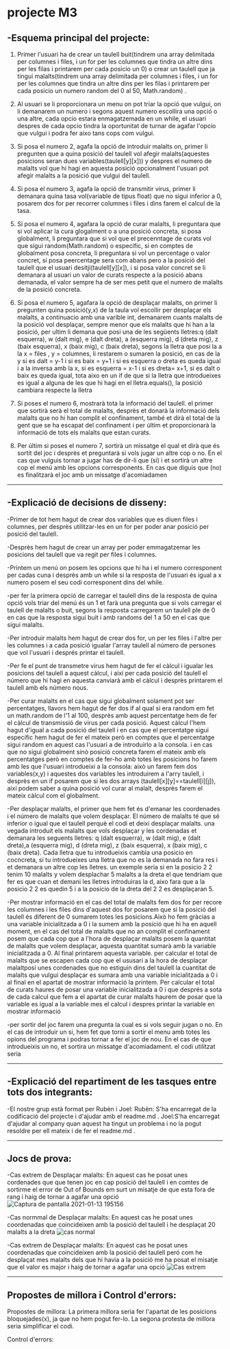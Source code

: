 # projecte M3


-Esquema principal del projecte:
-

  1. Primer l'usuari ha de crear un taulell buit(tindrem una array delimitada per columnes i files, i un for per les columnes que tindra un altre dins per les filas i printarem per cada posicio un 0) o crear un taulell que ja tingui malalts(tindrem una array delimitada per columnes i files, i un for per les columnes que tindra un altre dins per les filas i printarem per cada posicio un numero random del 0 al 50, Math.random) .
  
  2. Al usuari se li proporcionara un menu on pot triar la opció que vulgui, on li demanarem un numero i segons aquest numero escollira una opció o una altre, cada opcio estara enmagatzemada en un while, el usuari despres de cada opcio tindra la oportunitat de turnar de agafar l'opcio que vulgui i podra fer aixo tans cops com vulgui.
  
  3. Si posa el numero 2, agafa la opció de introduir malalts on, primer li pregunten que a quina posició del taulell vol afegir malalts(aquestes posicions seran dues variables(taulell[y][x])) y despres el numero de malalts vol que hi hagi en aquesta posició opcionalment l'usuari pot afegir malalts a la posició que vulgui del taulell.
  
  4. Si posa el numero 3, agafa la opció de transmitir  virus, primer li demanara quina tasa vol(variable de tipus float) que no sigui inferior a 0, posarem dos for per recorrer columnes i files i dins farem el calcul de la tasa.
  
  5. Si posa el numero 4, agafara la opció de curar malalts, li preguntara que si vol aplicar la cura glogalment o a una posició concreta, si posa globalment, li preguntara que si vol que el precenntage de curats vol que sigui random(Math.random) o especific, si en comptes de globalment posa concreta, li preguntara si vol un percentage o valor concret, si posa peercentage sera com abans pero a la posició del taulell que el usuari desitji(taulell[y][x]), i si posa valor concret se li demanara al usuari un valor de curats respecte a la posició abans demanada, el valor sempre ha de ser mes petit que el numero de malalts de la posició concreta.
  
  6. Si posa el numero 5, agafara la opció de desplaçar malalts, on primer li pregunten quina posició(y,x) de la taula vol escollir per desplaçar els malalts, a continuacio amb una varible int, demanarem cuants malalts de la posició vol desplaçar, sempre menor que els malalts que hi han a la posició, per ultim li demana que posi una de les següents lletres:q (dalt esquerra), w (dalt mig), e (dalt dreta), a (esquerra mig), d (dreta mig), z (baix esquerra), x (baix mig), c (baix dreta), segons la lletra que posi la a la 
  x = files , y = columnes, li restarem o sumaren la posició, en cas de la y si es dalt = y-1 i si es baix = y+1 i si es esquerra o dreta es queda igual i a la inversa amb la x,
  si es esquerra = x-1 i si es dreta= x+1, si es dalt o baix es queda igual, tota aixo en un if de que si la lletra que introdueixes es igual a alguna de les que hi hagi en el lletra.equals(), la posició cambiara respecte la lletra
  
7. Si poses el numero 6, mostrarà tota la informació del taulell. el primer que sortirà serà el total de malalts, desprès et donarà la informació dels malalts que no hi han complit el confinament, també et dirà el total de la gent que se ha escapat del confinament i per últim et proporcionarà la informació de tots els malalts que estan curats.

8. Per últim si poses el numero 7, sortirà un missatge el qual et dirà que és sortit del joc i desprès et preguntarà si vols jugar un altre cop o no. En el cas que vulguis tornar a jugar has de dir-li que (si) i et sortirà un altre cop el menú amb les opcions corresponents. En cas que diguis que (no) es finalitzarà el joc amb un missatge d'acomiadamen
----------------------------------------------------------------------------------------------------------------------------------------------------------------------
-Explicació de decisions de disseny:
-

  -Primer de tot hem hagut de crear dos variables que es diuen files i columnes, per desprès utilitzar-les en un for per poder anar posició per posició del taulell.
  
  -Desprès hem hagut de crear un array per poder emmagatzemar les posicions del taulell que va regit per files i columnes.

  -Printem un menú on posem les opcions que hi ha i el numero corresponent per cadas cuna i desprès amb un while si la resposta de l'usuari és igual a x numero posem el seu codi corresponent dins del while.

-per fer la primera opció de carregar el taulell dins de la resposta de quina opció vols triar del menú és un 1 et farà una pregunta que si vols carregar el taulell de malalts o buit, segons la resposta carregarem un taulell ple de 0 en cas que la resposta sigui buit i amb randoms del 1 a 50 en el cas que sigui malalts.
  
  -Per introduir malalts hem hagut de crear dos for, un per les files i l'altre per les columnes i a cada posició igualar l'array taulell al número de persones que vol           l'usuari i després printar el taulell.
  
  -Per fe el punt de transmetre virus hem hagut de fer el càlcul i igualar les posicions del taulell a aquest càlcul, i així per cada posició del taulell el número que hi         hagi en aquesta canviarà amb el càlcul i desprès printarem el taulell amb els número nous.
  
  -Per curar malalts en el cas que sigui globalment solament pot ser percentatges, llavors hem hagut de fer dos if al qual si era random em fet un math.random de l'1 al 100,
    desprès amb aquest percentatge hem de fer el càlcul de transmissió de virus per cada posició. Aquest càlcul l'hem hagut d'igual a cada posició del taulell i en cas que el      percentatge sigui específic hem hagut de fer el mateix però en comptes que el percentatge sigui random en aquest cas l'usuari a de introduirlo a la consola. i en cas que      no sigui  globalment sinó posició concreta farem el mateix amb els percentatges però en comptes de fer-ho amb totes les posicions ho farem amb les que l'usuari      introdueixi a la consola: això un farem fem dos variables(x,y) i aquestes dos variables les introduirem a l'arry taulell, i desprès en un if posarem que si les dos arrays
    (taulell[x][y]==taulell[i][j]), així podem saber a quina posició vol curar al malalt, desprès farem el mateix càlcul com el globalment.

-Per desplaçar malalts, el primer que hem fet és d'emanar les coordenades i el número de malalts que volem desplaçar. El número de malalts té que sé inferior o igual que el taulell perquè el codi et deixi desplaçar malalts. una vegada introduit els malalts que vols desplaçar y les cordenadas et demanara les seguents lletres: q (dalt esquerra), w (dalt mig), e (dalt dreta),a (esquerra mig), d (dreta mig), z (baix esquerra), x (baix mig), c (baix dreta). Cada lletra que tu introdueixis cambia una posicio en cocncreta, si tu introdueixes una lletra que no es la demanada no fara res i et demanara un altre cop les lletres. un exemple seria si en la posicio 2 2 tenim 10 malalts y volem desplachar 5 malalts a la dreta el que tendriam que fer es que cuan et demani les lletres introduiras la d, aixo fara que a la posicio 2 2 es quedin 5 i a la posicio de la dreta del 2 2 es desplaçaran 5.

-Per mostrar informació en el cas del total de malalts fem dos for per recore les columnes i les files dins d'aquest dos for posarem que si la posició del taulell és diferent de 0 sumarem totes les posicions.Això ho fem gràcias a una variable inicialitzada a 0 i la sumem amb la posició que hi ha en aquell moment, en el cas del total de malalts que no an complit el confinament posem que cada cop que a l'hora de desplaçar malalts posem la quantitat de malalts que volem desplaçar, aquesta quantitat sumarà amb la variable inicialitzada a 0. Al final printarem aquesta variable. per calcular el total de malalts que se escapen cada cop que el ususari a la hora de desplaçar malaltposi unes cordenades que no estiguin dins del taulell la cuantitat de malalts que vulgui desplaçar es sumara amb una variable inicialitzada a 0 i al final en el apartat de mostrar informació la printem. Per calcular el total de curats haures de posar una variable inicialitzada a 0 i que després  a sota de cada calcul que fem a el apartat de curar malalts haurem de posar que la variable es igual a la variable mes el calcul i despres printar la variable en mostrar informació

-per sortir del joc farem una pregunta la cual es si vols seguir jugan o no. En el cas de introduir un si, hem fet que torni a sortir el menu amb totes les opions del programa i podras tornar a fer el joc de nou. En el cas de que introdueixis un no, et sortira un missatge d'acomiadament.
 el codi utilitzat seria
 
 -----------------------------------------------------------------------------------------------------------------------------------------------------------------------------
 -Explicació del repartiment de les tasques entre tots dos integrants:
-

-El nostre grup està format per Rubèn i Joel:
Rubèn: S'ha encarregat de la codificació del projecte i d'ajudar amb el readme.md .
Joel:S'ha encarregat d'ajudar al company quan aquest ha tingut un problema i no la pogut resoldre per ell mateix i de fer el readme.md .

---------------------------------------------------------------------------------------------------------------------------------------------------------------------------
Jocs de prova:
-
-Cas extrem de Desplaçar malalts:
En aquest cas he posat unes cordenades que que tenen joc en cap posició del taulell i en comtes de sortirme el error de Out of Bounds em surt un misatje de que esta fora de rang i haig de tornar a agafar una opció
![Captura de pantalla 2021-01-13 195156](https://user-images.githubusercontent.com/76974332/104496861-d3867280-55d9-11eb-91e0-e5212cf588a9.png)

-Cas normmal de Desplaçar malalts:
En aquest cas he posat unes coordenadas que coincideixen amb la posició del taulell i he desplaçat 20 malalts a la dreta
![cas normal](https://user-images.githubusercontent.com/76974332/104498596-311bbe80-55dc-11eb-9b8c-5b15726330a6.png)

-Cas extrem de Desplaçar malalts:
En aquest cas he posat unes coordenadas que coincideixen amb la posició del taulell peró com he desplaçat mes malalts dels que hi havia a la posició me ha posat el misatje que el valor es major i haig de tornar a agafar una opció 
![Cas extrem](https://user-images.githubusercontent.com/76974332/104499069-d33ba680-55dc-11eb-8a65-04bf13146c85.png)

-----------------------------------------------------------------------------------------------------------------------------------------------------------------------------
Propostes de millora i Control d'errors:
-
Propostes de millora:
La primera millora seria fer l'apartat de les posicions bloquejades(x), ja que no hem pogut fer-lo. 
La segona protesta de millora seria simplificar el codi.

Control d'errors:

